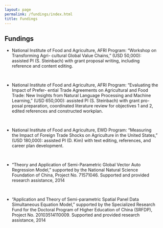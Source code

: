```yaml
---
layout: page
permalink: /fundings/index.html
title: Fundings
---
```


## Fundings

- National Institute of Food and Agriculture, AFRI Program: “Workshop on Transforming Agri- cultural Global Value Chains,” (USD 50,000): assisted PI (S. Steinbach) with grant proposal writing, including reference and content editing.

<br>

- National Institute of Food and Agriculture, AFRI Program: “Evaluating the Impact of Prefer- ential Trade Agreements on Agricultural and Food Trade: New Insights from Natural Language Processing and Machine Learning,” (USD 650,000): assisted PI (S. Steinbach) with grant pro- posal preparation, coordinated literature review for objectives 1 and 2, edited references and constructed workplan.

<br>

- National Institute of Food and Agriculture, EWD Program: “Measuring the Impact of Foreign Trade Shocks on Agriculture in the United States,” (USD 180,000): assisted PI (D. Kim) with text editing, references, and career plan development.
   
<br>
 
- “Theory and Application of Semi-Parametric Global Vector Auto Regression Model,” supported by the National Natural Science Foundation of China, Project No. 71571046. Supported and provided research assistance, 2014

<br>

- “Application and Theory of Semi-parametric Spatial Panel Data Simultaneous Equation Model,” supported by the Specialized Research Fund for the Doctoral Program of Higher Education of China (SRFDP), Project No. 20103514110009. Supported and provided research assistance, 2014